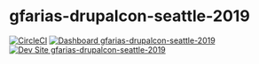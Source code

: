 # gfarias-drupalcon-seattle-2019

[![CircleCI](https://circleci.com/gh/pantheon-training-org/gfarias-drupalcon-seattle-2019.svg?style=shield)](https://circleci.com/gh/pantheon-training-org/gfarias-drupalcon-seattle-2019)
[![Dashboard gfarias-drupalcon-seattle-2019](https://img.shields.io/badge/dashboard-gfarias_drupalcon_seattle_2019-yellow.svg)](https://dashboard.pantheon.io/sites/5dbb0d0f-fe4d-42c1-a98c-33acb441a333#dev/code)
[![Dev Site gfarias-drupalcon-seattle-2019](https://img.shields.io/badge/site-gfarias_drupalcon_seattle_2019-blue.svg)](http://dev-gfarias-drupalcon-seattle-2019.pantheonsite.io/)